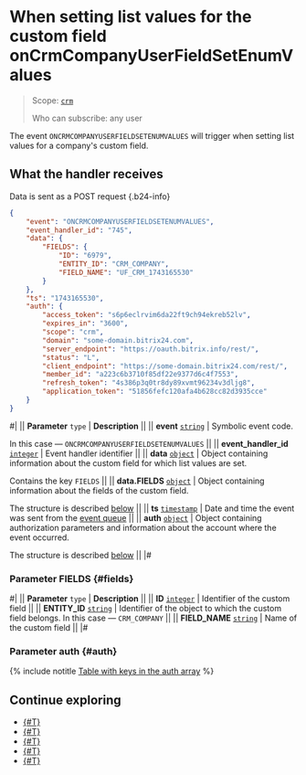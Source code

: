 # When setting list values for the custom field onCrmCompanyUserFieldSetEnumValues

> Scope: [`crm`](../../../../scopes/permissions.md)
>
> Who can subscribe: any user

The event `ONCRMCOMPANYUSERFIELDSETENUMVALUES` will trigger when setting list values for a company's custom field.

## What the handler receives

Data is sent as a POST request {.b24-info}

```json
{
    "event": "ONCRMCOMPANYUSERFIELDSETENUMVALUES",
    "event_handler_id": "745",
    "data": {
        "FIELDS": {
            "ID": "6979",
            "ENTITY_ID": "CRM_COMPANY",
            "FIELD_NAME": "UF_CRM_1743165530"
        }
    },
    "ts": "1743165530",
    "auth": {
        "access_token": "s6p6eclrvim6da22ft9ch94ekreb52lv",
        "expires_in": "3600",
        "scope": "crm",
        "domain": "some-domain.bitrix24.com",
        "server_endpoint": "https://oauth.bitrix.info/rest/",
        "status": "L",
        "client_endpoint": "https://some-domain.bitrix24.com/rest/",
        "member_id": "a223c6b3710f85df22e9377d6c4f7553",
        "refresh_token": "4s386p3q0tr8dy89xvmt96234v3dljg8",
        "application_token": "51856fefc120afa4b628cc82d3935cce"
    }
}
```

#|
|| **Parameter**
`type` | **Description** ||
|| **event**
[`string`](../../../../data-types.md) | Symbolic event code.

In this case — `ONCRMCOMPANYUSERFIELDSETENUMVALUES` ||
|| **event_handler_id**
[`integer`](../../../../data-types.md) | Event handler identifier ||
|| **data**
[`object`](../../../../data-types.md) | Object containing information about the custom field for which list values are set.

Contains the key `FIELDS` ||
|| **data.FIELDS**
[`object`](../../../../data-types.md) | Object containing information about the fields of the custom field.

The structure is described [below](#fields) ||
|| **ts**
[`timestamp`](../../../../data-types.md) | Date and time the event was sent from the [event queue](../../../../events/index.md) ||
|| **auth**
[`object`](../../../../data-types.md) | Object containing authorization parameters and information about the account where the event occurred.

The structure is described [below](#auth) ||
|#

### Parameter FIELDS {#fields}

#|
|| **Parameter**
`type` | **Description** ||
|| **ID**
[`integer`](../../../../data-types.md) | Identifier of the custom field ||
|| **ENTITY_ID**
[`string`](../../../../data-types.md) | Identifier of the object to which the custom field belongs. In this case — `CRM_COMPANY` ||
|| **FIELD_NAME**
[`string`](../../../../data-types.md) | Name of the custom field ||
|#

### Parameter auth {#auth}

{% include notitle [Table with keys in the auth array](../../../../../_includes/auth-params-in-events.md) %}

## Continue exploring

- [{#T}](../../../../events/index.md)
- [{#T}](../../../../events/event-bind.md)
- [{#T}](./on-crm-company-user-field-add.md)
- [{#T}](./on-crm-company-user-field-update.md)
- [{#T}](./on-crm-company-user-field-delete.md)